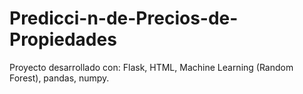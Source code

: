 # Predicci-n-de-Precios-de-Propiedades
Proyecto desarrollado con: Flask, HTML, Machine Learning (Random Forest), pandas, numpy.
